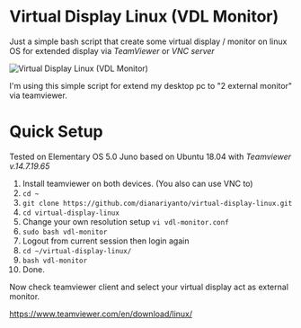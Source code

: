 # Virtual Display Linux (VDL Monitor)

Just a simple bash script that create some virtual display / monitor on linux OS for extended display via *TeamViewer* or *VNC server*

![Virtual Display Linux (VDL Monitor)](https://raw.githubusercontent.com/dianariyanto/virtual-display-linux/blob/master/Screenshot.png)

I'm using this simple script for extend my desktop pc to "2 external monitor" via teamviewer.

# Quick Setup

Tested on Elementary OS 5.0 Juno based on Ubuntu 18.04 with *Teamviewer v.14.7.19.65*

1. Install teamviewer on both devices. (You also can use VNC to)
2. `cd ~`
3. `git clone https://github.com/dianariyanto/virtual-display-linux.git`
4. `cd virtual-display-linux`
5. Change your own resolution setup `vi vdl-monitor.conf`
6. `sudo bash vdl-monitor`
7. Logout from current session then login again
8. `cd ~/virtual-display-linux/`
9. `bash vdl-monitor`
10. Done.

Now check teamviewer client and select your virtual display act as external monitor.

https://www.teamviewer.com/en/download/linux/